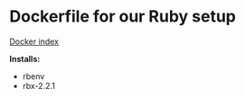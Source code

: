 # Dockerfile for our Ruby setup

[Docker index](https://index.docker.io/u/fixate/ruby-rbx/)

**Installs:**

- rbenv
- rbx-2.2.1
